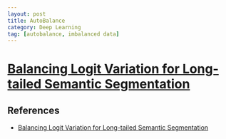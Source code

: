 ```yaml
---
layout: post
title: AutoBalance
category: Deep Learning
tag: [autobalance, imbalanced data]
---
```



# [Balancing Logit Variation for Long-tailed Semantic Segmentation](https://arxiv.org/abs/2306.02061)




## References 

- [Balancing Logit Variation for Long-tailed Semantic Segmentation](https://arxiv.org/abs/2306.02061)
